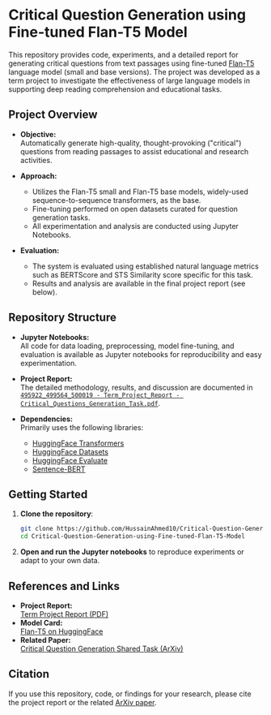 # Critical Question Generation using Fine-tuned Flan-T5 Model

This repository provides code, experiments, and a detailed report for generating critical questions from text passages using fine-tuned [Flan-T5](https://huggingface.co/google/flan-t5-small) language model (small and base versions). The project was developed as a term project to investigate the effectiveness of large language models in supporting deep reading comprehension and educational tasks.

## Project Overview

- **Objective:**  
  Automatically generate high-quality, thought-provoking ("critical") questions from reading passages to assist educational and research activities.

- **Approach:**  
  - Utilizes the Flan-T5 small and Flan-T5 base models, widely-used sequence-to-sequence transformers, as the base.
  - Fine-tuning performed on open datasets curated for question generation tasks.
  - All experimentation and analysis are conducted using Jupyter Notebooks.

- **Evaluation:**  
  - The system is evaluated using established natural language metrics such as BERTScore and STS Similarity score specific for this task.
  - Results and analysis are available in the final project report (see below).

## Repository Structure

- **Jupyter Notebooks:**  
  All code for data loading, preprocessing, model fine-tuning, and evaluation is available as Jupyter notebooks for reproducibility and easy experimentation.

- **Project Report:**  
  The detailed methodology, results, and discussion are documented in  
  [`495922_499564_500019 - Term_Project_Report - Critical_Questions_Generation_Task.pdf`](495922_499564_500019%20-%20Term_Project_Report%20-%20Critical_Questions_Generation_Task.pdf).

- **Dependencies:**  
  Primarily uses the following libraries:
  - [HuggingFace Transformers](https://github.com/huggingface/transformers)
  - [HuggingFace Datasets](https://github.com/huggingface/datasets)
  - [HuggingFace Evaluate](https://github.com/huggingface/evaluate)
  - [Sentence-BERT](https://www.sbert.net/)

## Getting Started

1. **Clone the repository**:
   ```bash
   git clone https://github.com/HussainAhmed10/Critical-Question-Generation-using-Fine-tuned-Flan-T5-Model.git
   cd Critical-Question-Generation-using-Fine-tuned-Flan-T5-Model
   ```

2. **Open and run the Jupyter notebooks** to reproduce experiments or adapt to your own data.

## References and Links

- **Project Report:**  
  [Term Project Report (PDF)](495922_499564_500019%20-%20Term_Project_Report%20-%20Critical_Questions_Generation_Task.pdf)
- **Model Card:**  
  [Flan-T5 on HuggingFace](https://huggingface.co/google/flan-t5-small)
- **Related Paper:**  
  [Critical Question Generation Shared Task (ArXiv)](https://arxiv.org/abs/2505.11341)

## Citation

If you use this repository, code, or findings for your research, please cite the project report or the related [ArXiv paper](https://arxiv.org/abs/2505.11341).
